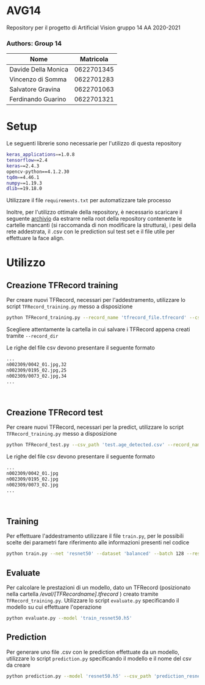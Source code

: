 # AVG14
Repository per il progetto di Artificial Vision gruppo 14 AA 2020-2021

### Authors: Group 14
| Nome | Matricola |
|--------------|--------|
|Davide Della Monica | 0622701345|
|Vincenzo di Somma | 0622701283|
|Salvatore Gravina | 0622701063|
|Ferdinando Guarino | 0622701321|

# Setup
Le seguenti librerie sono necessarie per l'utilizzo di questa repository

```bash
keras_applications==1.0.8
tensorflow==2.4
keras==2.4.3
opencv-python==4.1.2.30
tqdm==4.46.1
numpy==1.19.3
dlib==19.18.0
```

Utilizzare il file <code>requirements.txt</code> per automatizzare tale processo

Inoltre, per l'utilizzo ottimale della repository, è necessario scaricare il seguente [archivio](https://drive.google.com/file/d/1ZncStdg9eh9SPXUaMeFWLxYiHTJKXbEJ/view?usp=sharing) da estrarre nella root della repository contenente le cartelle mancanti (si raccomanda di non modificare la struttura), i pesi della rete addestrata, il .csv con le prediction sul test set e il file utile per effettuare la face align.

# Utilizzo

## Creazione TFRecord training

Per creare nuovi TFRecord, necessari per l'addestramento, utilizzare lo script <code>TFRecord_training.py</code> messo a disposizione

```bash
python TFRecord_training.py --record_name 'tfrecord_file.tfrecord' --csv_name 'train.detected.csv' --face_align --record_dir 'shuffled/train'
```
Scegliere attentamente la cartella in cui salvare i TFRecord appena creati tramite <code>--record_dir</code>

Le righe del file csv devono presentare il seguente formato
```bash
...
n002309/0042_01.jpg,32
n002309/0195_02.jpg,25
n002309/0073_02.jpg,34
...
```
</br>

## Creazione TFRecord test

Per creare nuovi TFRecord, necessari per la predict, utilizzare lo script <code>TFRecord_training.py</code> messo a disposizione

```bash
python TFRecord_test.py --csv_path 'test.age_detected.csv' --record_name 'tfrecord_file.tfrecord'
```
Le righe del file csv devono presentare il seguente formato

```bash
...
n002309/0042_01.jpg
n002309/0195_02.jpg
n002309/0073_02.jpg
...
```
</br>

## Training

Per effettuare l'addestramento utilizzare il file <code>train.py</code>, per le possibili scelte dei parametri fare riferimento alle informazioni presenti nel codice

```bash
python train.py --net 'resnet50' --dataset 'balanced' --batch 128 --resume 'train_resnet50.h5' --pretraining 'resnet' --lr 0.005:0.2:20 --epoch 50 --training_mode 'fine_tuning' --momentum
```

## Evaluate

Per calcolare le prestazioni di un modello, dato un TFRecord (posizionato nella cartella */eval/[TFRecordname].tfrecord* ) creato tramite <code>TFRecord_training.py</code>. Utilizzare lo script <code>evaluate.py</code> specificando il modello su cui effettuare l'operazione

```bash
python evaluate.py --model 'train_resnet50.h5' 
```

## Prediction

Per generare uno file .csv con le prediction effettuate da un modello, utilizzare lo script <code>prediction.py</code> specificando il modello e il nome del csv da creare

```bash
python prediction.py --model 'resnet50.h5' --csv_path 'prediction_resnet50.csv'
```
